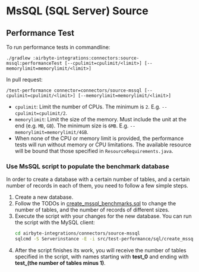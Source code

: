# MsSQL (SQL Server) Source

## Performance Test

To run performance tests in commandline:
```shell
./gradlew :airbyte-integrations:connectors:source-mssql:performanceTest [--cpulimit=cpulimit/<limit>] [--memorylimit=memorylimit/<limit>]
```

In pull request:
```shell
/test-performance connector=connectors/source-mssql [--cpulimit=cpulimit/<limit>] [--memorylimit=memorylimit/<limit>]
```

- `cpulimit`: Limit the number of CPUs. The minimum is `2`. E.g. `--cpulimit=cpulimit/2`.
- `memorylimit`: Limit the size of the memory. Must include the unit at the end (e.g. `MB`, `GB`). The minimum size is `6MB`. E.g. `--memorylimit=memorylimit/4GB`.
- When none of the CPU or memory limit is provided, the performance tests will run without memory or CPU limitations. The available resource will be bound that those specified in `ResourceRequirements.java`.

### Use MsSQL script to populate the benchmark database

In order to create a database with a certain number of tables, and a certain number of records in each of them, 
you need to follow a few simple steps.

1. Create a new database.
2. Follow the TODOs in [create_mssql_benchmarks.sql](src/test-performance/sql/create_mssql_benchmarks.sql) to change the number of tables, and the number of records of different sizes.
3. Execute the script with your changes for the new database. You can run the script with the MySQL client:
   ```bash
   cd airbyte-integrations/connectors/source-mssql
   sqlcmd -S Serverinstance -E -i src/test-performance/sql/create_mssql_benchmarks.sql
   ```
4. After the script finishes its work, you will receive the number of tables specified in the script, with names starting with **test_0** and ending with **test_(the number of tables minus 1)**.

